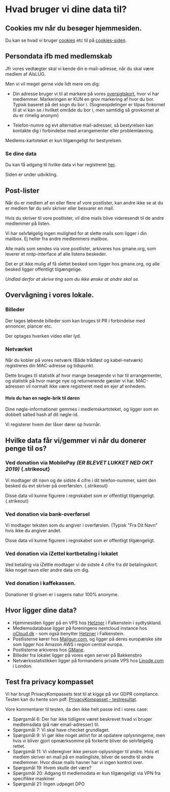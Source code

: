 # Hvad bruger vi dine data til?

## Cookies mv når du besøger hjemmesiden.
Du kan se hvad vi bruger [cookies](cookies.md) etc til på [cookies-siden](cookies.md).

## Persondata ifb med medlemskab
Jfr vores vedtægter skal vi kende din e-mail-adresse, når du skal være medlem af AlsLUG.

Men vi vil meget gerne vide lidt mere om dig:

- Din adresse bruger vi til at markere på vores [oversigtskort](/om/kort.html), hvor vi har medlemmer. Markeringen er KUN en grov markering af hvor du bor. Typisk baseret på det sogn du bor i. (Sogneopdelinger er tilpas finkornet til at vi kan se i hvilket område du bor i, men samtidig så grovkornet at du er rimelig anonym)

- Telefon-numre og evt alternative mail-adresser, så bestyrelsen kan kontakte dig i forbindelse med
 arrangementer eller problemløsning.

Medlems-kartoteket er kun tilgængeligt for bestyrelsen.

### Se dine data
Du kan få adgang til hvilke data vi har registreret [her](/medlemskab/indtast_email.html).

Siden er under udvikling.




## Post-lister
Når du er medlem af en eller flere af vore postlister, kan andre ikke se at du er medlem før du selv skriver
eller besvarer en mail.

Hvis du skriver til vore postlister, vil dine mails blive videresendt til de andre medlemmer på listen.

Vi har selvfølgelig ingen mulighed for at slette mails som ligger i din mailbox. Ej heller fra andre medlemmers mailbox.

Alle mails som sendes via vore postlister, arkiveres hos gmane.org, som leverer et nntp-interface af alle listens beskeder.

Det er pt ikke mulig af få slettet besked som ligger hos gmane.org, og alle besked ligger offentligt tilgængelige.

*Undlad derfor at skrive ting som du ikke ønske at andre skal se.*





## Overvågning i vores lokale.
### Billeder
Der tages løbende billeder som kan bruges til PR i forbindelse med annoncer, plancer etc.

Der optages hverken video eller lyd.
<!-- HVOR -->

### Netværket
Når du kobler på vores netværk (Både trådløst og kabel-netværk) registreres din MAC-adresse og tidspunkt.

Dette bruges til statistik af hvor mange besøgende vi har til arrangementer, og statistik på hvor mange nye og returnerende gæster vi har. MAC-adressen vil normalt ikke være registreret med en ejer af enhedem.
<!-- HVOR -->

#### Hvis du han en nøgle-brik til døren
Dine nøgle-informationer gemmes i medlemskartoteket, og ligger som en dobbelt salted hash af dit nøgle-id.

Vi registerer hvem der låser dører op hvornår.





## Hvilke data får vi/gemmer vi når du donerer penge til os?

### Ved donation via MobilePay *(ER BLEVET LUKKET NED OKT 2019)* {.strikeout}
Vi modtager dit navn og de sidste 4 cifre i dit telefon-nummer, samt den besked du evt skriver på overførslen. {.strikeout}

Disse data vil kunne figurere i regnskabet som er offentligt tilgængeligt. {.strikeout}





### Ved donation via bank-overførsel
Vi modtager teksten som du angiver i overførslen. (Typisk "Fra Dit Navn" hvis ikke du angiver andet.

Disse data vil kunne figurere i regnskabet som er offentligt tilgængeligt.





### Ved donation via iZettel kortbetaling i lokalet
Ved betaling via iZettle modtager vi de sidste 4 cifre fra dit betalingskort. Ikke noget navn eller andre data om dig.





### Ved donation i kaffekassen.
Donationer til grisen er i sagens natur 100% anonyme.





## Hvor ligger dine data?
- Hjemmesiden ligger på en VPS hos [Hetzner](https://hetzner.com) i Falkenstein i sydtyskland.
- Medlemsdatabase ligger på foreningens nextcloud instance hos [oCloud.dk](https://ocloud.de) - som også benytter [Hetzner](https://hetzner.com) i Falkenstein.
- Postlisterne kører hos [Mailgun.com](https://mailgun.com), og ligger på deres europæiske site som ligger hos Amazon AWS i region central europa.
- Postlisterne arkiveres hos [GMane](https://gmane.org).
- Billeder fra lokalet ligger på vores egen server på Bakkensbro
- Netværksstatistikken ligger på formandens private VPS hos [Linode.com](https://linode.com) i London.





## Test fra privacy kompasset
Vi har brugt PrivacyKompassets test til at kigge på vor GDPR compliance. Testen kan du hente som pdf:
[PrivacyKompasset - testresultat](/om/PrivacyKompasset_testresultat.pdf).

Vore kommentarer til testen, da den ikke helt passe ind i vores case:

- Spørgsmål 6: Der har ikke tidligere været beskrevet hvad vi bruger medlemsdata (på nær email-adresser) til.
- Spørgsmål 7: Vi skal have checket grundlaget.
- Spørgsmål 9: Vi gør ikke noget aktivt for at opdatere oplysningerne, men hvis vi bliver gjort opmærksomme på forkerte bliver de selvfølgelig rettet.
- Spørgsmål 11: Vi videregiver ikke person-oplysninger til andre.
Hvis et medlem skriver en mail på en mailingliste, bliver de sendte til andre medlemmer. Hvor disse mails havner har vi ingen kontrol over.
- Spørgsmål 19: Hvem skulle det være?
- Spørgsmål 20: Adgang til medlemsdata er kun tilgængeligt via VPN fra specifikke maskiner
- Spørgsmål 21: Ingen udpeget DPO
